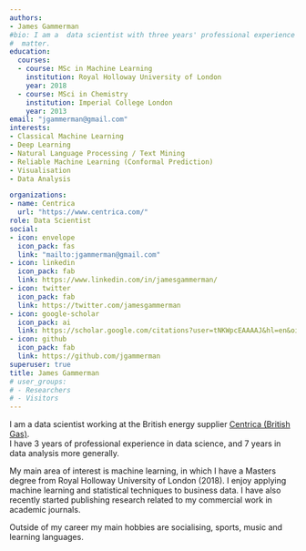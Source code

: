 ```yaml
---
authors:
- James Gammerman
#bio: I am a  data scientist with three years' professional experience and an MSc in Machine Learning
#  matter.
education:
  courses:
  - course: MSc in Machine Learning
    institution: Royal Holloway University of London
    year: 2018
  - course: MSci in Chemistry
    institution: Imperial College London
    year: 2013
email: "jgammerman@gmail.com"
interests:
- Classical Machine Learning
- Deep Learning
- Natural Language Processing / Text Mining
- Reliable Machine Learning (Conformal Prediction)
- Visualisation
- Data Analysis

organizations:
- name: Centrica
  url: "https://www.centrica.com/"
role: Data Scientist
social:
- icon: envelope
  icon_pack: fas
  link: "mailto:jgammerman@gmail.com"
- icon: linkedin
  icon_pack: fab
  link: https://www.linkedin.com/in/jamesgammerman/
- icon: twitter
  icon_pack: fab
  link: https://twitter.com/jamesgammerman
- icon: google-scholar
  icon_pack: ai
  link: https://scholar.google.com/citations?user=tNKWpcEAAAAJ&hl=en&oi=ao
- icon: github
  icon_pack: fab
  link: https://github.com/jgammerman
superuser: true
title: James Gammerman
# user_groups:
# - Researchers
# - Visitors
---
```


I am a data scientist working at the British energy supplier [Centrica (British Gas)](https://www.centrica.com/).   
I have 3 years of professional experience in data science, and 7 years in data analysis more generally.

My main area of interest is machine learning, in which I have a Masters degree from Royal Holloway University of London (2018). I enjoy applying machine learning and statistical techniques to business data. I have also recently started publishing research related to my commercial work in academic journals.

Outside of my career my main hobbies are socialising, sports, music and learning languages.
